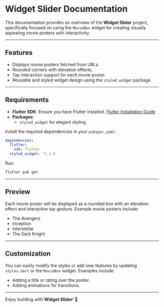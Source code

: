 # Widget Slider Documentation

This documentation provides an overview of the **Widget Slider** project, specifically focused on using the `MovieBox` widget for creating visually appealing movie posters with interactivity.

---

## **Features**
- Displays movie posters fetched from URLs.
- Rounded corners with elevation effects.
- Tap interaction support for each movie poster.
- Reusable and styled widget design using the `styled_widget` package.

---

## **Requirements**
- **Flutter SDK**: Ensure you have Flutter installed. [Flutter Installation Guide](https://flutter.dev/docs/get-started/install)
- **Packages**:
  - `styled_widget` for elegant styling.

Install the required dependencies in your `pubspec.yaml`:

```yaml
dependencies:
  flutter:
    sdk: flutter
  styled_widget: ^1.1.0
```

Run:
```bash
flutter pub get
```

---

## **Preview**
Each movie poster will be displayed as a rounded box with an elevation effect and interactive tap gesture. Example movie posters include:

- The Avengers
- Inception
- Interstellar
- The Dark Knight

---

## **Customization**
You can easily modify the styles or add new features by updating `styles.dart` or the `MovieBox` widget. Examples include:
- Adding a title or rating over the poster.
- Adding animations for transitions.

---

Enjoy building with **Widget Slider**! 🚀

